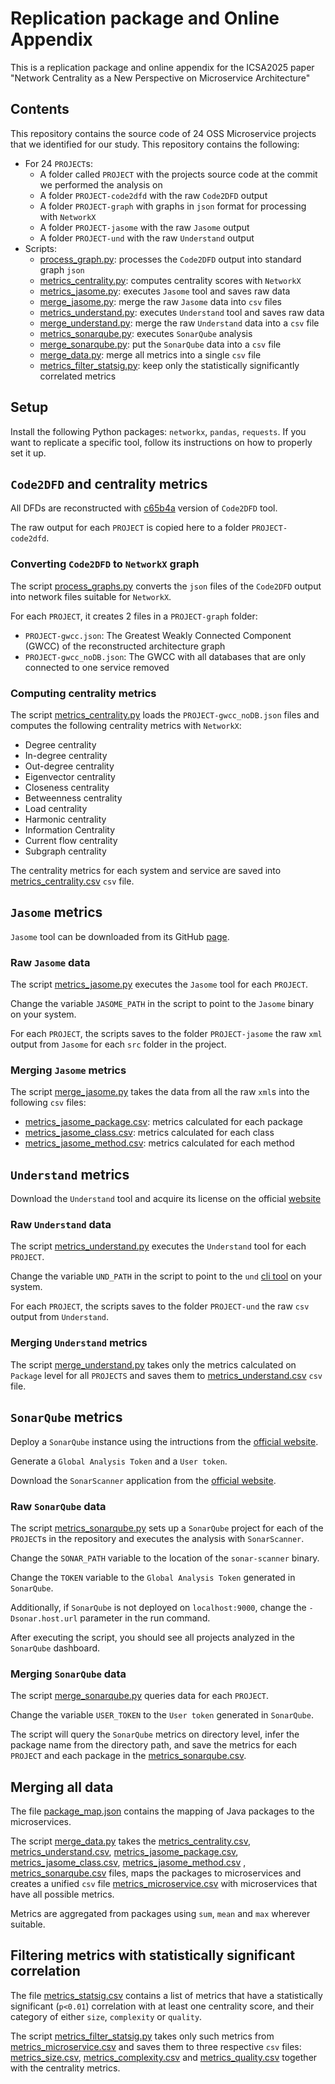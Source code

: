 # Replication package and Online Appendix

This is a replication package and online appendix for the ICSA2025 paper "Network Centrality as a New Perspective on Microservice Architecture"

## Contents
This repository contains the source code of 24 OSS Microservice projects that we identified for our study.
This repository contains the following:
- For 24 `PROJECT`s:
  - A folder called `PROJECT` with the projects source code at the commit we performed the analysis on
  - A folder `PROJECT-code2dfd` with the raw `Code2DFD` output
  - A folder `PROJECT-graph` with graphs in `json` format for processing with `NetworkX`
  - A folder `PROJECT-jasome` with the raw `Jasome` output
  - A folder `PROJECT-und` with the raw `Understand` output
- Scripts:
  - [process_graph.py](process_graphs.py): processes the `Code2DFD` output into standard graph `json`
  - [metrics_centrality.py](metrics_centrality.py): computes centrality scores with `NetworkX`
  - [metrics_jasome.py](metrics_jasome.py): executes `Jasome` tool and saves raw data
  - [merge_jasome.py](merge_jasome.py): merge the raw `Jasome` data into `csv` files
  - [metrics_understand.py](metrics_understand.py): executes `Understand` tool and saves raw data
  - [merge_understand.py](merge_understand.py): merge the raw `Understand` data into a `csv` file
  - [metrics_sonarqube.py](metrics_sonarqube.py): executes `SonarQube` analysis
  - [merge_sonarqube.py](merge_sonarqube.py): put the `SonarQube` data into a `csv` file
  - [merge_data.py](merge_data.py): merge all metrics into a single `csv` file
  - [metrics_filter_statsig.py](metrics_filter_statsig.py): keep only the statistically significantly correlated metrics

## Setup
Install the following Python packages: `networkx`, `pandas`, `requests`.
If you want to replicate a specific tool, follow its instructions on how to properly set it up.

##  `Code2DFD` and centrality metrics
All DFDs are reconstructed with [c65b4a](https://github.com/tuhh-softsec/code2DFD/tree/c65b4a081ed2ca1618319e5dabf9ecf590988059) version of `Code2DFD` tool.

The raw output for each `PROJECT` is copied here to a folder `PROJECT-code2dfd`.

### Converting `Code2DFD` to `NetworkX` graph
The script [process_graphs.py](process_graphs.py) converts the `json` files of the `Code2DFD` output into
network files suitable for `NetworkX`.

For each `PROJECT`, it creates 2 files in a `PROJECT-graph` folder:
- `PROJECT-gwcc.json`: The Greatest Weakly Connected Component (GWCC) of the reconstructed architecture graph
- `PROJECT-gwcc_noDB.json`: The GWCC with all databases that are only connected to one service removed

### Computing centrality metrics

The script [metrics_centrality.py](metrics_centrality.py) loads the `PROJECT-gwcc_noDB.json` files and computes the following centrality metrics with `NetworkX`:
- Degree centrality
- In-degree centrality
- Out-degree centrality
- Eigenvector centrality
- Closeness centrality
- Betweenness centrality
- Load centrality
- Harmonic centrality
- Information Centrality
- Current flow centrality
- Subgraph centrality

The centrality metrics for each system and service are saved into [metrics_centrality.csv](metrics_centrality.csv) `csv` file.

## `Jasome` metrics

`Jasome` tool can be downloaded from its GitHub [page](https://github.com/rodhilton/jasome).

### Raw `Jasome` data
The script [metrics_jasome.py](metrics_jasome.py) executes the `Jasome` tool for each `PROJECT`.

Change the variable `JASOME_PATH` in the script to point to the `Jasome` binary on your system.

For each `PROJECT`, the scripts saves to the folder `PROJECT-jasome` the raw `xml` output from `Jasome` for each `src` folder in the project. 

### Merging `Jasome` metrics

The script [merge_jasome.py](merge_jasome.py) takes the data from all the raw `xml`s into the following `csv` files:
- [metrics_jasome_package.csv](metrics_jasome_package.csv): metrics calculated for each package
- [metrics_jasome_class.csv](metrics_jasome_class.csv): metrics calculated for each class
- [metrics_jasome_method.csv](metrics_jasome_method.csv): metrics calculated for each method

## `Understand` metrics

Download the `Understand` tool and acquire its license on the official [website](https://scitools.com/)

### Raw `Understand` data

The script [metrics_understand.py](metrics_understand.py) executes the `Understand` tool for each `PROJECT`.

Change the variable `UND_PATH` in the script to point to the `und` [cli tool](https://support.scitools.com/support/solutions/articles/70000582798-using-understand-from-the-command-line-with-und) on your system.

For each `PROJECT`, the scripts saves to the folder `PROJECT-und` the raw `csv` output from `Understand`.

### Merging `Understand` metrics

The script [merge_understand.py](merge_understand.py) takes only the metrics calculated on `Package` level for all
`PROJECTS` and saves them to [metrics_understand.csv](metrics_understand.csv) `csv` file.


## `SonarQube` metrics

Deploy a `SonarQube` instance using the intructions from the [official website](https://docs.sonarsource.com/sonarqube/latest/setup-and-upgrade/install-the-server/introduction/).

Generate a `Global Analysis Token` and a `User token`.

Download the `SonarScanner` application from the [official website](https://docs.sonarsource.com/sonarqube/9.9/analyzing-source-code/scanners/sonarscanner/).

### Raw `SonarQube` data

The script [metrics_sonarqube.py](metrics_sonarqube.py) sets up a `SonarQube` project for each of the `PROJECT`s
in the repository and executes the analysis with `SonarScanner`.

Change the `SONAR_PATH` variable to the location of the `sonar-scanner` binary.

Change the `TOKEN` variable to the `Global Analysis Token` generated in `SonarQube`.

Additionally, if `SonarQube` is not deployed on `localhost:9000`, change the `-Dsonar.host.url` parameter in the run command.

After executing the script, you should see all projects analyzed in the `SonarQube` dashboard.

### Merging `SonarQube` data

The script [merge_sonarqube.py](merge_sonarqube.py) queries data for each `PROJECT`.

Change the variable `USER_TOKEN` to the `User token` generated in `SonarQube`.

The script will query the `SonarQube` metrics on directory level, infer the package name from the directory path,
and save the metrics for each `PROJECT` and each package in the [metrics_sonarqube.csv](metrics_sonarqube.csv).

## Merging all data

The file [package_map.json](package_map.json) contains the mapping of Java packages to the microservices.

The script [merge_data.py](merge_data.py) takes the [metrics_centrality.csv](metrics_centrality.csv), [metrics_understand.csv](metrics_understand.csv),
 [metrics_jasome_package.csv](metrics_jasome_package.csv), [metrics_jasome_class.csv](metrics_jasome_class.csv), [metrics_jasome_method.csv](metrics_jasome_method.csv) ,
[metrics_sonarqube.csv](metrics_sonarqube.csv) files, maps the packages to microservices and creates a unified `csv` file [metrics_microservice.csv](metrics_microservice.csv) with microservices that have all possible metrics.

Metrics are aggregated from packages using `sum`, `mean` and `max` wherever suitable.

## Filtering metrics with statistically significant correlation

The file [metrics_statsig.csv](metrics_statsig.csv) contains a list of metrics that have a statistically significant (`p<0.01`)
correlation with at least one centrality score, and their category of either `size`, `complexity` or `quality`.

The script [metrics_filter_statsig.py](metrics_filter_statsig.py) takes only such metrics from [metrics_microservice.csv](metrics_microservice.csv)
and saves them to three respective `csv` files: [metrics_size.csv](metrics_size.csv), [metrics_complexity.csv](metrics_complexity.csv) and [metrics_quality.csv](metrics_quality.csv) together with the centrality metrics.